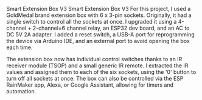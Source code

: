 Smart Extension Box V3 
 Smart Extension Box V3 For this project, I used a GoldMedal brand extension box with 6 x 3-pin sockets. Originally, it had a single switch to control all the sockets at once. I upgraded it using a 4-channel + 2-channel=6 channel relay, an ESP32 dev board, and an AC to DC 5V 2A adapter. I added a reset switch, a USB-A port for reprogramming the device via Arduino IDE, and an external port to avoid opening the box each time.

The extension box now has individual control switches thanks to an IR receiver module (TSOP) and a small generic IR remote. I extracted the IR values and assigned them to each of the six sockets, using the '0' button to turn off all sockets at once. The box can also be controlled via the ESP RainMaker app, Alexa, or Google Assistant, allowing for timers and automation.
